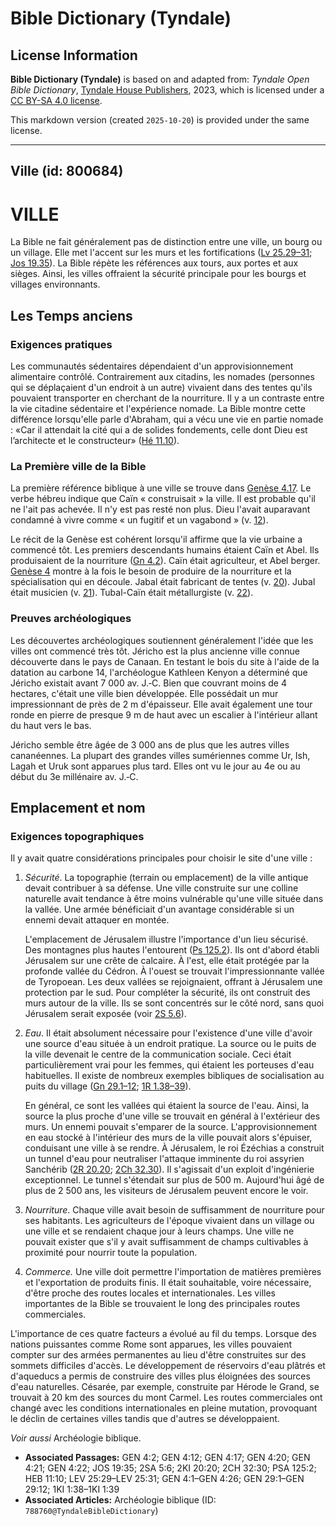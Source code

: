 # Bible Dictionary (Tyndale)

## License Information

**Bible Dictionary (Tyndale)** is based on and adapted from: _Tyndale Open Bible Dictionary_, [Tyndale House Publishers](https://tyndaleopenresources.com/), 2023, which is licensed under a [CC BY-SA 4.0 license](https://creativecommons.org/licenses/by-sa/4.0/legalcode.en).

This markdown version (created `2025-10-20`) is provided under the same license.



--------------------------------

## Ville (id: 800684)

VILLE
=====

La Bible ne fait généralement pas de distinction entre une ville, un bourg ou un village. Elle met l'accent sur les murs et les fortifications ([Lv 25\.29–31](https://ref.ly/Lev25:29-Lev25:31); [Jos 19\.35](https://ref.ly/Josh19:35)). La Bible répète les références aux tours, aux portes et aux sièges. Ainsi, les villes offraient la sécurité principale pour les bourgs et villages environnants.

Les Temps anciens
-----------------

### Exigences pratiques

Les communautés sédentaires dépendaient d'un approvisionnement alimentaire contrôlé. Contrairement aux citadins, les nomades (personnes qui se déplaçaient d'un endroit à un autre) vivaient dans des tentes qu'ils pouvaient transporter en cherchant de la nourriture. Il y a un contraste entre la vie citadine sédentaire et l'expérience nomade. La Bible montre cette différence lorsqu'elle parle d'Abraham, qui a vécu une vie en partie nomade : «Car il attendait la cité qui a de solides fondements, celle dont Dieu est l’architecte et le constructeur» ([Hé 11\.10](https://ref.ly/Heb11:10)).

### La Première ville de la Bible

La première référence biblique à une ville se trouve dans [Genèse 4\.17](https://ref.ly/Gen4:17). Le verbe hébreu indique que Caïn « construisait » la ville. Il est probable qu'il ne l'ait pas achevée. Il n'y est pas resté non plus. Dieu l'avait auparavant condamné à vivre comme « un fugitif et un vagabond » (v. [12](https://ref.ly/Gen4:12)).

Le récit de la Genèse est cohérent lorsqu'il affirme que la vie urbaine a commencé tôt. Les premiers descendants humains étaient Caïn et Abel. Ils produisaient de la nourriture ([Gn 4\.2](https://ref.ly/Gen4:2)). Caïn était agriculteur, et Abel berger. [Genèse 4](https://ref.ly/Gen4:1-Gen4:26) montre à la fois le besoin de produire de la nourriture et la spécialisation qui en découle. Jabal était fabricant de tentes (v. [20](https://ref.ly/Gen4:20)). Jubal était musicien (v. [21](https://ref.ly/Gen4:21)). Tubal\-Caïn était métallurgiste (v. [22](https://ref.ly/Gen4:22)).

### Preuves archéologiques

Les découvertes archéologiques soutiennent généralement l'idée que les villes ont commencé très tôt. Jéricho est la plus ancienne ville connue découverte dans le pays de Canaan. En testant le bois du site à l'aide de la datation au carbone 14, l'archéologue Kathleen Kenyon a déterminé que Jéricho existait avant 7 000 av. J.‑C. Bien que couvrant moins de 4 hectares, c'était une ville bien développée. Elle possédait un mur impressionnant de près de 2 m d'épaisseur. Elle avait également une tour ronde en pierre de presque 9 m de haut avec un escalier à l'intérieur allant du haut vers le bas.

Jéricho semble être âgée de 3 000 ans de plus que les autres villes cananéennes. La plupart des grandes villes sumériennes comme Ur, Ish, Lagah et Uruk sont apparues plus tard. Elles ont vu le jour au 4e ou au début du 3e millénaire av. J.‑C.

Emplacement et nom
------------------

### Exigences topographiques

Il y avait quatre considérations principales pour choisir le site d'une ville :

1. *Sécurité*. La topographie (terrain ou emplacement) de la ville antique devait contribuer à sa défense. Une ville construite sur une colline naturelle avait tendance à être moins vulnérable qu'une ville située dans la vallée. Une armée bénéficiait d'un avantage considérable si un ennemi devait attaquer en montée.

    L'emplacement de Jérusalem illustre l'importance d'un lieu sécurisé. Des montagnes plus hautes l'entourent ([Ps 125\.2](https://ref.ly/Ps125:2)). Ils ont d'abord établi Jérusalem sur une crête de calcaire. À l'est, elle était protégée par la profonde vallée du Cédron. À l'ouest se trouvait l'impressionnante vallée de Tyropoean. Les deux vallées se rejoignaient, offrant à Jérusalem une protection par le sud. Pour compléter la sécurité, ils ont construit des murs autour de la ville. Ils se sont concentrés sur le côté nord, sans quoi Jérusalem serait exposée (voir [2S 5\.6](https://ref.ly/2Sam5:6)).

2. *Eau*. Il était absolument nécessaire pour l'existence d'une ville d'avoir une source d'eau située à un endroit pratique. La source ou le puits de la ville devenait le centre de la communication sociale. Ceci était particulièrement vrai pour les femmes, qui étaient les porteuses d'eau habituelles. Il existe de nombreux exemples bibliques de socialisation au puits du village ([Gn 29\.1–12](https://ref.ly/Gen29:1-Gen29:12); [1R 1\.38–39](https://ref.ly/1Kgs1:38-1Kgs1:39)).

    En général, ce sont les vallées qui étaient la source de l'eau. Ainsi, la source la plus proche d'une ville se trouvait en général à l'extérieur des murs. Un ennemi pouvait s'emparer de la source. L'approvisionnement en eau stocké à l'intérieur des murs de la ville pouvait alors s'épuiser, conduisant une ville à se rendre. À Jérusalem, le roi Ézéchias a construit un tunnel d'eau pour neutraliser l'attaque imminente du roi assyrien Sanchérib ([2R 20\.20](https://ref.ly/2Kgs20:20); [2Ch 32\.30](https://ref.ly/2Chr32:30)). Il s'agissait d'un exploit d'ingénierie exceptionnel. Le tunnel s'étendait sur plus de 500 m. Aujourd'hui âgé de plus de 2 500 ans, les visiteurs de Jérusalem peuvent encore le voir.

3. *Nourriture*. Chaque ville avait besoin de suffisamment de nourriture pour ses habitants. Les agriculteurs de l'époque vivaient dans un village ou une ville et se rendaient chaque jour à leurs champs. Une ville ne pouvait exister que s'il y avait suffisamment de champs cultivables à proximité pour nourrir toute la population.
4. *Commerce.* Une ville doit permettre l'importation de matières premières et l'exportation de produits finis. Il était souhaitable, voire nécessaire, d'être proche des routes locales et internationales. Les villes importantes de la Bible se trouvaient le long des principales routes commerciales.

L'importance de ces quatre facteurs a évolué au fil du temps. Lorsque des nations puissantes comme Rome sont apparues, les villes pouvaient compter sur des armées permanentes au lieu d'être construites sur des sommets difficiles d'accès. Le développement de réservoirs d'eau plâtrés et d'aqueducs a permis de construire des villes plus éloignées des sources d'eau naturelles. Césarée, par exemple, construite par Hérode le Grand, se trouvait à 20 km des sources du mont Carmel. Les routes commerciales ont changé avec les conditions internationales en pleine mutation, provoquant le déclin de certaines villes tandis que d'autres se développaient.

*Voir aussi* Archéologie biblique.

* **Associated Passages:** GEN 4:2; GEN 4:12; GEN 4:17; GEN 4:20; GEN 4:21; GEN 4:22; JOS 19:35; 2SA 5:6; 2KI 20:20; 2CH 32:30; PSA 125:2; HEB 11:10; LEV 25:29–LEV 25:31; GEN 4:1–GEN 4:26; GEN 29:1–GEN 29:12; 1KI 1:38–1KI 1:39
* **Associated Articles:** Archéologie biblique (ID: `788760@TyndaleBibleDictionary`)

